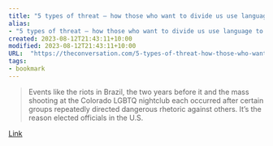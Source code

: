 ```yaml
---
title: "5 types of threat – how those who want to divide us use language to stoke violence"
alias:
- "5 types of threat – how those who want to divide us use language to stoke violence"
created: 2023-08-12T21:43:11+10:00
modified: 2023-08-12T21:43:11+10:00
URL:  "https://theconversation.com/5-types-of-threat-how-those-who-want-to-divide-us-use-language-to-stoke-violence-196189"
tags:
- bookmark
---
```


> Events like the riots in Brazil, the two years before it and the mass shooting at the Colorado LGBTQ nightclub each occurred after certain groups repeatedly directed dangerous rhetoric against others. It’s the reason elected officials in the U.S.

[Link](https://theconversation.com/5-types-of-threat-how-those-who-want-to-divide-us-use-language-to-stoke-violence-196189)